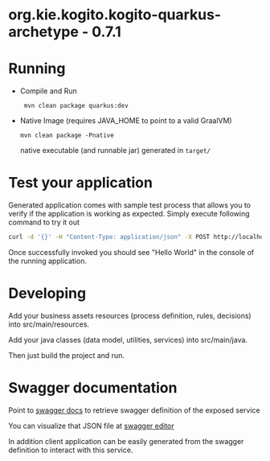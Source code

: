 # org.kie.kogito.kogito-quarkus-archetype - 0.7.1 #

# Running

- Compile and Run

    ```
     mvn clean package quarkus:dev    
    ```

- Native Image (requires JAVA_HOME to point to a valid GraalVM)

    ```
    mvn clean package -Pnative
    ```
  
  native executable (and runnable jar) generated in `target/`

# Test your application

Generated application comes with sample test process that allows you to verify if the application is working as expected. Simply execute following command to try it out

```sh
curl -d '{}' -H "Content-Type: application/json" -X POST http://localhost:8080/tests                                                                                                    
```

Once successfully invoked you should see "Hello World" in the console of the running application.

# Developing

Add your business assets resources (process definition, rules, decisions) into src/main/resources.

Add your java classes (data model, utilities, services) into src/main/java.

Then just build the project and run.


# Swagger documentation

Point to [swagger docs](http://localhost:8080/docs/swagger.json) to retrieve swagger definition of the exposed service

You can visualize that JSON file at [swagger editor](https://editor.swagger.io)

In addition client application can be easily generated from the swagger definition to interact with this service.
